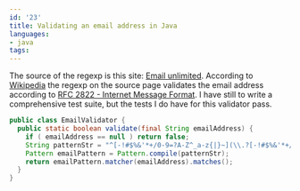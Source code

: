 ```yaml
---
id: '23'
title: Validating an email address in Java
languages:
- java
tags:
---
```

The source of the regexp is this site: [Email unlimited](http://www.email-unlimited.com/stuff/email_address_validator.htm). According to [Wikipedia](http://en.wikipedia.org/wiki/E-mail_address) the regexp on the source page validates the email address according to [RFC 2822 - Internet Message Format](http://tools.ietf.org/html/rfc2822). I have still to write a comprehensive test suite, but the tests I do have for this validator pass.


```java
public class EmailValidator {
  public static boolean validate(final String emailAddress) {
    if ( emailAddress == null ) return false;
    String patternStr = "^[-!#$%&'*+/0-9=?A-Z^_a-z{|}~](\\.?[-!#$%&'*+/0-9=?A-Z^_a-z{|}~])*@[a-zA-Z](-?[a-zA-Z0-9])*(\\.[a-zA-Z](-?[a-zA-Z0-9])*)+$";
    Pattern emailPattern = Pattern.compile(patternStr);
    return emailPattern.matcher(emailAddress).matches();
  }
}
```
    

